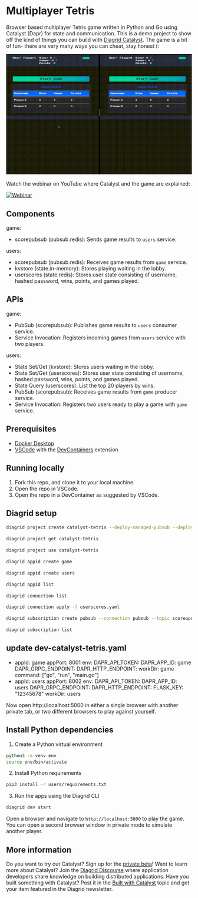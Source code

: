 # Multiplayer Tetris

Browser based multiplayer Tetris game written in Python and Go using Catalyst (Dapr) for state and communication.
This is a demo project to show off the kind of things you can build with [Diagrid Catalyst](https://www.diagrid.io/catalyst).
The game is a bit of fun- there are very many ways you can cheat, stay honest (:

![tetris game](tetris_game.gif)

Watch the webinar on YouTube where Catalyst and the game are explained:

[![Webinar](https://img.youtube.com/vi/VS036hE6cvg/0.jpg)](https://youtu.be/VS036hE6cvg)

## Components

game:
- scorepubsub (pubsub.redis): Sends game results to `users` service.

users:
- scorepubsub (pubsub.redis): Receives game results from `game` service.
- kvstore (state.in-memory): Stores playing waiting in the lobby.
- userscores (state.redis): Stores user state consisting of username, hashed password, wins, points, and games played.

## APIs

game:
- PubSub (scorepubsub): Publishes game results to `users` consumer service.
- Service Invocation: Registers incoming games from `users` service with two players.

users:
- State Set/Get (kvstore): Stores users waiting in the lobby.
- State Set/Get (userscores): Stores user state consisting of username, hashed password, wins, points, and games played.
- State Query (userscores): List the top 20 players by wins.
- PubSub (scorepubsub): Receives game results from `game` producer service.
- Service Invocation: Registers two users ready to play a game with `game` service.




## Prerequisites

- [Docker Desktop](https://docs.docker.com/get-docker/)
- [VSCode](https://code.visualstudio.com/) with the [DevContainers](https://marketplace.visualstudio.com/items?itemName=ms-vscode-remote.remote-containers) extension

## Running locally

1. Fork this repo, and clone it to your local machine.
2. Open the repo in VSCode.
3. Open the repo in a DevContainer as suggested by VSCode.

## Diagrid setup

```bash
diagrid project create catalyst-tetris --deploy-managed-pubsub --deploy-managed-kv
```

```bash
diagrid project get catalyst-tetris
```

```bash
diagrid project use catalyst-tetris
```

```bash
diagrid appid create game
```

```bash
diagrid appid create users
```

```bash
diagrid appid list
```

```bash
diagrid connection list
```

```bash
diagrid connection apply -f userscores.yaml
```

```bash
diagrid subscription create pubsub --connection pubsub --topic scoreupdates --route /update-score --scopes users
```

```bash
diagrid subscription list
```

## update dev-catalyst-tetris.yaml

- appId: game
  appPort: 8001
  env:
    DAPR_API_TOKEN:
    DAPR_APP_ID: game
    DAPR_GRPC_ENDPOINT: 
    DAPR_HTTP_ENDPOINT: 
  workDir: game
  command: ["go", "run", "main.go"]
- appId: users
  appPort: 8002
  env:
    DAPR_API_TOKEN:
    DAPR_APP_ID: users
    DAPR_GRPC_ENDPOINT:
    DAPR_HTTP_ENDPOINT:
    FLASK_KEY: "12345678"
  workDir: users





Now open http://localhost:5000 in either a single browser with another private tab, or two different browsers to play against yourself.

## Install Python dependencies

1. Create a Python virtual environment

```bash
python3 -m venv env
source env/bin/activate
```

2. Install Python requirements

```bash
pip3 install -r users/requirements.txt
```

3. Run the apps using the Diagrid CLI

```bash
diagrid dev start
```

Open a browser and navigate to `http://localhost:5000` to play the game.
You can open a second browser window in private mode to simulate another player.


## More information
Do you want to try out Catalyst? Sign up for the [private beta](https://pages.diagrid.io/catalyst-early-access-waitlist)! Want to learn more about Catalyst? Join the [Diagrid Discourse](https://community.diagrid.io/) where application developers share knowledge on building distributed applications. Have you built something with Catalyst? Post it in the [Built with Catalyst](https://community.diagrid.io/t/built-with-catalyst/23) topic and get your item featured in the Diagrid newsletter.
